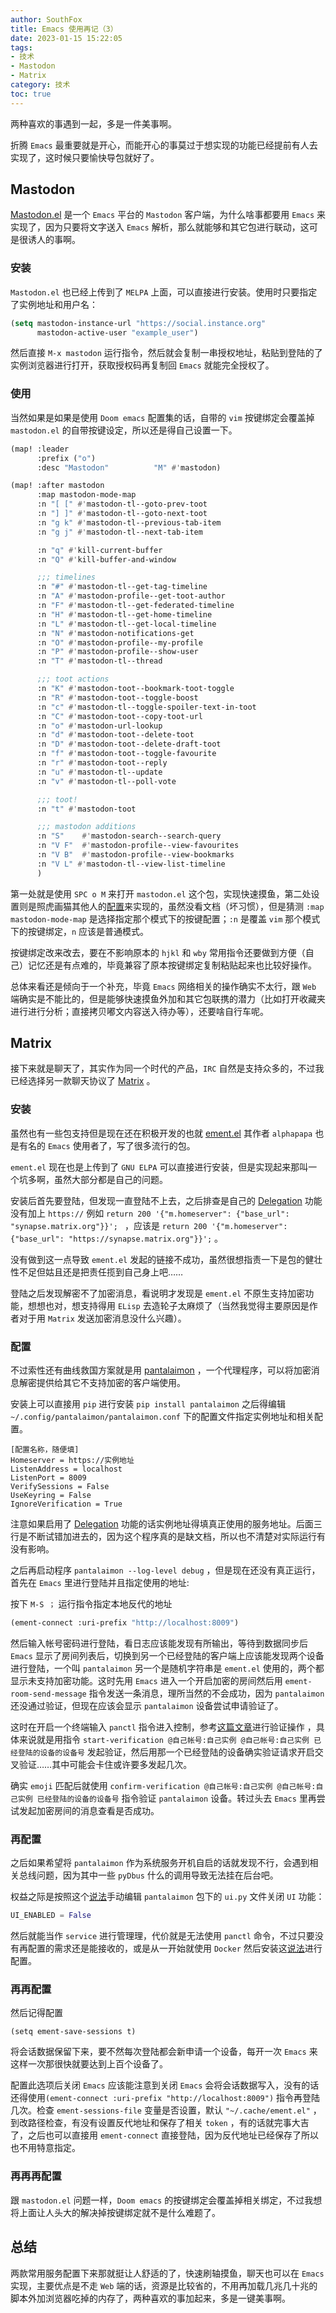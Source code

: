 ```yaml
---
author: SouthFox
title: Emacs 使用再记（3）
date: 2023-01-15 15:22:05
tags:
- 技术
- Mastodon
- Matrix
category: 技术
toc: true
---
```


两种喜欢的事遇到一起，多是一件美事啊。

<!--more-->

折腾 `Emacs` 最重要就是开心，而能开心的事莫过于想实现的功能已经提前有人去实现了，这时候只要愉快导包就好了。

## Mastodon

[Mastodon.el](https://codeberg.org/martianh/mastodon.el) 是一个 `Emacs` 平台的 `Mastodon` 客户端，为什么啥事都要用 `Emacs` 来实现了，因为只要将文字送入 `Emacs` 解析，那么就能够和其它包进行联动，这可是很诱人的事啊。

### 安装

`Mastodon.el` 也已经上传到了 `MELPA` 上面，可以直接进行安装。使用时只要指定了实例地址和用户名：

```lisp
(setq mastodon-instance-url "https://social.instance.org"
      mastodon-active-user "example_user")
```

然后直接 `M-x mastodon` 运行指令，然后就会复制一串授权地址，粘贴到登陆的了实例浏览器进行打开，获取授权码再复制回 `Emacs` 就能完全授权了。

### 使用

当然如果是如果是使用 `Doom emacs` 配置集的话，自带的 `vim` 按键绑定会覆盖掉 `mastodon.el` 的自带按键设定，所以还是得自己设置一下。

```lisp
(map! :leader
      :prefix ("o")
      :desc "Mastodon"          "M" #'mastodon)

(map! :after mastodon
      :map mastodon-mode-map
      :n "[ [" #'mastodon-tl--goto-prev-toot
      :n "] ]" #'mastodon-tl--goto-next-toot
      :n "g k" #'mastodon-tl--previous-tab-item
      :n "g j" #'mastodon-tl--next-tab-item

      :n "q" #'kill-current-buffer
      :n "Q" #'kill-buffer-and-window

      ;;; timelines
      :n "#" #'mastodon-tl--get-tag-timeline
      :n "A" #'mastodon-profile--get-toot-author
      :n "F" #'mastodon-tl--get-federated-timeline
      :n "H" #'mastodon-tl--get-home-timeline
      :n "L" #'mastodon-tl--get-local-timeline
      :n "N" #'mastodon-notifications-get
      :n "O" #'mastodon-profile--my-profile
      :n "P" #'mastodon-profile--show-user
      :n "T" #'mastodon-tl--thread

      ;;; toot actions
      :n "K" #'mastodon-toot--bookmark-toot-toggle
      :n "R" #'mastodon-toot--toggle-boost
      :n "c" #'mastodon-tl--toggle-spoiler-text-in-toot
      :n "C" #'mastodon-toot--copy-toot-url
      :n "o" #'mastodon-url-lookup
      :n "d" #'mastodon-toot--delete-toot
      :n "D" #'mastodon-toot--delete-draft-toot
      :n "f" #'mastodon-toot--toggle-favourite
      :n "r" #'mastodon-toot--reply
      :n "u" #'mastodon-tl--update
      :n "v" #'mastodon-tl--poll-vote

      ;;; toot!
      :n "t" #'mastodon-toot

      ;;; mastodon additions
      :n "S"    #'mastodon-search--search-query
      :n "V F"  #'mastodon-profile--view-favourites
      :n "V B"  #'mastodon-profile--view-bookmarks
      :n "V L" #'mastodon-tl--view-list-timeline
      )
```

第一处就是使用 `SPC o M` 来打开 `mastodon.el` 这个包，实现快速摸鱼，第二处设置则是照虎画猫其他人的[配置](https://github.com/coutego/evil-collection/blob/master/modes/mastodon/evil-collection-mastodon.el)来实现的，虽然没看文档（坏习惯），但是猜测 `:map mastodon-mode-map` 是选择指定那个模式下的按键配置；`:n` 是覆盖 `vim` 那个模式下的按键绑定，`n` 应该是普通模式。

按键绑定改来改去，要在不影响原本的 `hjkl` 和 `wby` 常用指令还要做到方便（自己）记忆还是有点难的，毕竟兼容了原本按键绑定复制粘贴起来也比较好操作。

总体来看还是倾向于一个补充，毕竟 `Emacs` 网络相关的操作确实不太行，跟 `Web`  端确实是不能比的，但是能够快速摸鱼外加和其它包联携的潜力（比如打开收藏夹进行进行分析；直接拷贝嘟文内容送入待办等），还要啥自行车呢。

## Matrix

接下来就是聊天了，其实作为同一个时代的产品，`IRC` 自然是支持众多的，不过我已经选择另一款聊天协议了 [Matrix](https://matrix.org/) 。

### 安装

虽然也有一些包支持但是现在还在积极开发的也就 [ement.el](https://github.com/alphapapa/ement.el) 其作者 `alphapapa` 也是有名的 `Emacs` 使用者了，写了很多流行的包。

`ement.el` 现在也是上传到了 `GNU ELPA` 可以直接进行安装，但是实现起来那叫一个坑多啊，虽然大部分都是自己的问题。

安装后首先要登陆，但发现一直登陆不上去，之后排查是自己的 [Delegation](https://matrix-org.github.io/synapse/latest/delegate.html#well-known-delegation) 功能没有加上 `https://` 例如 `return 200 '{"m.homeserver": {"base_url": "synapse.matrix.org"}}'; `  ，应该是 `return 200 '{"m.homeserver": {"base_url": "https://synapse.matrix.org"}}';` 。

没有做到这一点导致 `ement.el` 发起的链接不成功，虽然很想指责一下是包的健壮性不足但姑且还是把责任揽到自己身上吧……

登陆之后发现解密不了加密消息，看说明才发现是 `ement.el` 不原生支持加密功能，想想也对，想支持得用 `ELisp` 去造轮子太麻烦了（当然我觉得主要原因是作者对于用 `Matrix` 发送加密消息没什么兴趣）。

### 配置

不过索性还有曲线救国方案就是用 [pantalaimon](https://github.com/matrix-org/pantalaimon) ，一个代理程序，可以将加密消息解密提供给其它不支持加密的客户端使用。

安装上可以直接用 `pip` 进行安装 `pip install pantalaimon` 之后得编辑 `~/.config/pantalaimon/pantalaimon.conf` 下的配置文件指定实例地址和相关配置。

```
[配置名称，随便填]
Homeserver = https://实例地址
ListenAddress = localhost
ListenPort = 8009
VerifySessions = False
UseKeyring = False
IgnoreVerification = True
```

注意如果启用了  [Delegation](https://matrix-org.github.io/synapse/latest/delegate.html#well-known-delegation) 功能的话实例地址得填真正使用的服务地址。后面三行是不断试错加进去的，因为这个程序真的是缺文档，所以也不清楚对实际运行有没有影响。

之后再启动程序 `pantalaimon --log-level debug` ，但是现在还没有真正运行，首先在 `Emacs` 里进行登陆并且指定使用的地址:

按下 `M-S ；` 运行指令指定本地反代的地址

```lisp
(ement-connect :uri-prefix "http://localhost:8009")
```

然后输入帐号密码进行登陆，看日志应该能发现有所输出，等待到数据同步后 `Emacs` 显示了房间列表后，切换到另一个已经登陆的客户端上应该能发现两个设备进行登陆，一个叫 `pantalaimon` 另一个是随机字符串是 `ement.el` 使用的，两个都显示未支持加密功能。这时先用 `Emacs` 进入一个开启加密的房间然后用 `ement-room-send-message` 指令发送一条消息，理所当然的不会成功，因为 `pantalaimon` 还没通过验证，但现在应该会显示 `pantalaimon` 设备尝试申请验证了。

这时在开启一个终端输入 `panctl` 指令进入控制，参考[这篇文章](https://www.cogitri.dev/posts/10-pantalaimon-setup/)进行验证操作 ，具体来说就是用指令 `start-verification @自己帐号:自己实例 @自己帐号:自己实例 已经登陆的设备的设备号` 发起验证，然后用那一个已经登陆的设备确实验证请求开启交叉验证……其中可能会卡住或许要多发起几次。

确实 `emoji` 匹配后就使用 `confirm-verification @自己帐号:自己实例 @自己帐号:自己实例 已经登陆的设备的设备号` 指令验证 `pantalaimon` 设备。转过头去 `Emacs` 里再尝试发起加密房间的消息查看是否成功。

### 再配置

之后如果希望将 `pantalaimon` 作为系统服务开机自启的话就发现不行，会遇到相关总线问题，因为其中一些 `pyDbus` 什么的调用导致无法挂在后台吧。

权益之际是按照这个[说法](https://github.com/matrix-org/pantalaimon/issues/144#issuecomment-1345473181)手动编辑 `pantalaimon` 包下的 `ui.py` 文件关闭 `UI` 功能：

```py
UI_ENABLED = False
```

然后就能当作 `service` 进行管理理，代价就是无法使用 `panctl` 命令，不过只要没有再配置的需求还是能接收的，或是从一开始就使用 `Docker` 然后安装这[说法](https://github.com/matrix-org/pantalaimon/issues/144#issuecomment-1376163550)进行配置。

### 再再配置

然后记得配置

```li
(setq ement-save-sessions t)
```

将会话数据保留下来，要不然每次登陆都会新申请一个设备，每开一次 `Emacs` 来这样一次那很快就要达到上百个设备了。

配置此选项后关闭 `Emacs` 应该能注意到关闭 `Emacs` 会将会话数据写入，没有的话还得使用`(ement-connect :uri-prefix "http://localhost:8009")` 指令再登陆几次。检查 `ement-sessions-file` 变量是否设置，默认 `"~/.cache/ement.el"` ，到改路径检查，有没有设置反代地址和保存了相关 `token` ，有的话就完事大吉了，之后也可以直接用 `ement-connect` 直接登陆，因为反代地址已经保存了所以也不用特意指定。

### 再再再配置

跟 `mastodon.el` 问题一样，`Doom emacs` 的按键绑定会覆盖掉相关绑定，不过我想将上面让人头大的解决掉按键绑定就不是什么难题了。

## 总结

两款常用服务配置下来那就挺让人舒适的了，快速刷轴摸鱼，聊天也可以在 `Emacs` 实现，主要优点是不走 `Web` 端的话，资源是比较省的，不用再加载几兆几十兆的脚本外加浏览器吃掉的内存了，两种喜欢的事加起来，多是一键美事啊。
